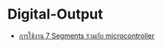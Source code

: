 # Digital-Output

* [การใช้งาน 7 Segments ร่วมกับ microcontroller](https://github.com/EmbeddedSystemClass/Digital-Output/wiki/7-segments)
 
